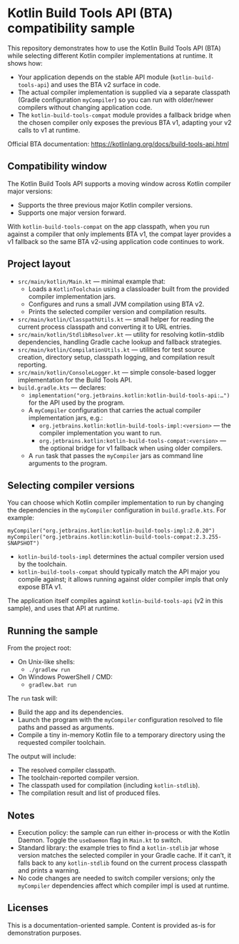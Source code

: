 # Kotlin Build Tools API (BTA) compatibility sample

This repository demonstrates how to use the Kotlin Build Tools API (BTA) while selecting different Kotlin compiler implementations at runtime. It shows how:

- Your application depends on the stable API module (`kotlin-build-tools-api`) and uses the BTA v2 surface in code.
- The actual compiler implementation is supplied via a separate classpath (Gradle configuration `myCompiler`) so you can run with older/newer compilers without changing application code.
- The `kotlin-build-tools-compat` module provides a fallback bridge when the chosen compiler only exposes the previous BTA v1, adapting your v2 calls to v1 at runtime.

Official BTA documentation: https://kotlinlang.org/docs/build-tools-api.html

## Compatibility window

The Kotlin Build Tools API supports a moving window across Kotlin compiler major versions:

- Supports the three previous major Kotlin compiler versions.
- Supports one major version forward.

With `kotlin-build-tools-compat` on the app classpath, when you run against a compiler that only implements BTA v1, the compat layer provides a v1 fallback so the same BTA v2-using application code continues to work.

## Project layout

- `src/main/kotlin/Main.kt` — minimal example that:
  - Loads a `KotlinToolchain` using a classloader built from the provided compiler implementation jars.
  - Configures and runs a small JVM compilation using BTA v2.
  - Prints the selected compiler version and compilation results.
- `src/main/kotlin/ClasspathUtils.kt` — small helper for reading the current process classpath and converting it to URL entries.
- `src/main/kotlin/StdlibResolver.kt` — utility for resolving kotlin-stdlib dependencies, handling Gradle cache lookup and fallback strategies.
- `src/main/kotlin/CompilationUtils.kt` — utilities for test source creation, directory setup, classpath logging, and compilation result reporting.
- `src/main/kotlin/ConsoleLogger.kt` — simple console-based logger implementation for the Build Tools API.
- `build.gradle.kts` — declares:
  - `implementation("org.jetbrains.kotlin:kotlin-build-tools-api:…")` for the API used by the program.
  - A `myCompiler` configuration that carries the actual compiler implementation jars, e.g.:
    - `org.jetbrains.kotlin:kotlin-build-tools-impl:<version>` — the compiler implementation you want to run.
    - `org.jetbrains.kotlin:kotlin-build-tools-compat:<version>` — the optional bridge for v1 fallback when using older compilers.
  - A `run` task that passes the `myCompiler` jars as command line arguments to the program.

## Selecting compiler versions

You can choose which Kotlin compiler implementation to run by changing the dependencies in the `myCompiler` configuration in `build.gradle.kts`. For example:

```
myCompiler("org.jetbrains.kotlin:kotlin-build-tools-impl:2.0.20")
myCompiler("org.jetbrains.kotlin:kotlin-build-tools-compat:2.3.255-SNAPSHOT")
```

- `kotlin-build-tools-impl` determines the actual compiler version used by the toolchain.
- `kotlin-build-tools-compat` should typically match the API major you compile against; it allows running against older compiler impls that only expose BTA v1.

The application itself compiles against `kotlin-build-tools-api` (v2 in this sample), and uses that API at runtime.

## Running the sample

From the project root:

- On Unix-like shells:
  - `./gradlew run`
- On Windows PowerShell / CMD:
  - `gradlew.bat run`

The `run` task will:
- Build the app and its dependencies.
- Launch the program with the `myCompiler` configuration resolved to file paths and passed as arguments.
- Compile a tiny in-memory Kotlin file to a temporary directory using the requested compiler toolchain.

The output will include:
- The resolved compiler classpath.
- The toolchain-reported compiler version.
- The classpath used for compilation (including `kotlin-stdlib`).
- The compilation result and list of produced files.

## Notes

- Execution policy: the sample can run either in-process or with the Kotlin Daemon. Toggle the `useDaemon` flag in `Main.kt` to switch.
- Standard library: the example tries to find a `kotlin-stdlib` jar whose version matches the selected compiler in your Gradle cache. If it can’t, it falls back to any `kotlin-stdlib` found on the current process classpath and prints a warning.
- No code changes are needed to switch compiler versions; only the `myCompiler` dependencies affect which compiler impl is used at runtime.

## Licenses

This is a documentation-oriented sample. Content is provided as-is for demonstration purposes.